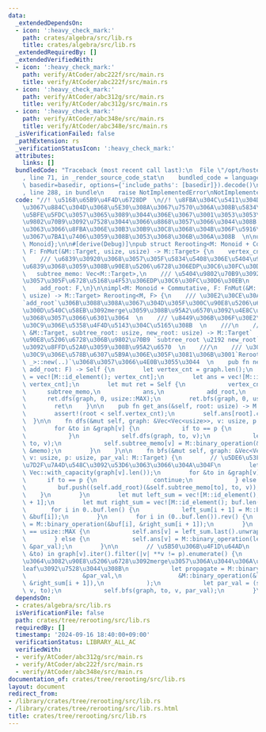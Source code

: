 ```yaml
---
data:
  _extendedDependsOn:
  - icon: ':heavy_check_mark:'
    path: crates/algebra/src/lib.rs
    title: crates/algebra/src/lib.rs
  _extendedRequiredBy: []
  _extendedVerifiedWith:
  - icon: ':heavy_check_mark:'
    path: verify/AtCoder/abc222f/src/main.rs
    title: verify/AtCoder/abc222f/src/main.rs
  - icon: ':heavy_check_mark:'
    path: verify/AtCoder/abc312g/src/main.rs
    title: verify/AtCoder/abc312g/src/main.rs
  - icon: ':heavy_check_mark:'
    path: verify/AtCoder/abc348e/src/main.rs
    title: verify/AtCoder/abc348e/src/main.rs
  _isVerificationFailed: false
  _pathExtension: rs
  _verificationStatusIcon: ':heavy_check_mark:'
  attributes:
    links: []
  bundledCode: "Traceback (most recent call last):\n  File \"/opt/hostedtoolcache/Python/3.10.15/x64/lib/python3.10/site-packages/onlinejudge_verify/documentation/build.py\"\
    , line 71, in _render_source_code_stat\n    bundled_code = language.bundle(stat.path,\
    \ basedir=basedir, options={'include_paths': [basedir]}).decode()\n  File \"/opt/hostedtoolcache/Python/3.10.15/x64/lib/python3.10/site-packages/onlinejudge_verify/languages/rust.py\"\
    , line 288, in bundle\n    raise NotImplementedError\nNotImplementedError\n"
  code: "//! \u5168\u65B9\u4F4D\u6728DP  \n//! \u8FBA\u304C\u5411\u304D\u3064\u304D\
    \u3067\u884C\u304D\u3068\u5E30\u308A\u3067\u7570\u306A\u308B\u5834\u5408\u306B\
    \u5BFE\u5FDC\u3057\u3065\u3089\u3044\u306E\u3067\u3001\u3053\u3053\u3067\u306F\
    \u9802\u70B9\u3092\u7528\u3044\u3066\u8868\u3057\u3066\u3044\u308B  \n//! \u5F93\
    \u3063\u3066\u8FBA\u306E\u30B3\u30B9\u30C8\u3068\u304B\u306F\u5916\u3067hashmap\u7B49\
    \u3067\u7BA1\u7406\u3059\u308B\u3053\u3068\u306B\u306A\u308B  \n\nuse algebra::{Commutative,\
    \ Monoid};\n\n#[derive(Debug)]\npub struct Rerooting<M: Monoid + Commutative,\
    \ F: FnMut(&M::Target, usize, usize) -> M::Target> {\n    vertex_cnt: usize,\n\
    \    /// \u6839\u30920\u3068\u3057\u305F\u5834\u5408\u306E\u5404\u9802\u70B9\u3092\
    \u6839\u3068\u3059\u308B\u90E8\u5206\u6728\u306EDP\u30C6\u30FC\u30D6\u30EB\n \
    \   subtree_memo: Vec<M::Target>,\n    /// \u5404\u9802\u70B9\u3092\u6839\u3068\
    \u3057\u305F\u6728\u5168\u4F53\u306EDP\u30C6\u30FC\u30D6\u30EB\n    ans: Vec<M::Target>,\n\
    \    add_root: F,\n}\n\nimpl<M: Monoid + Commutative, F: FnMut(&M::Target, usize,\
    \ usize) -> M::Target> Rerooting<M, F> {\n    /// \u30E2\u30CE\u30A4\u30C9`M`\u306F\
    `add_root`\u306B\u3088\u308A\u3067\u304D\u305F\u300C\u90E8\u5206\u6728+\u4E00\u8FBA\
    \u300D\u540C\u58EB\u3092merge\u3059\u308B\u95A2\u6570\u3092\u4E8C\u9805\u6F14\u7B97\
    \u3068\u3057\u3066\u6301\u3064  \n    /// \u8449\u306B\u306F\u30E2\u30CE\u30A4\
    \u30C9\u306E\u5358\u4F4D\u5143\u304C\u5165\u308B  \n    ///\n    /// `add_root(subtree:\
    \ &M::Target, subtree_root: usize, new_root: usize) -> M::Target`  \n    /// `add_root`\u306F\
    \u90E8\u5206\u6728\u306B\u9802\u70B9 `subtree_root \u2192 new_root` \u306E\u8FBA\
    \u3092\u8FFD\u52A0\u3059\u308B\u95A2\u6570  \n    ///\n    /// \u30E2\u30CE\u30A4\
    \u30C9\u306E\u578B\u6307\u5B9A\u306E\u305F\u3081\u306B\u3001`Rerooting::<Monoid,\
    \ _>::new(..)`\u3068\u3057\u3066\u4E0B\u3055\u3044  \n    pub fn new(graph: &Vec<Vec<usize>>,\
    \ add_root: F) -> Self {\n        let vertex_cnt = graph.len();\n        let subtree_memo\
    \ = vec![M::id_element(); vertex_cnt];\n        let ans = vec![M::id_element();\
    \ vertex_cnt];\n        let mut ret = Self {\n            vertex_cnt,\n      \
    \      subtree_memo,\n            ans,\n            add_root,\n        };\n  \
    \      ret.dfs(graph, 0, usize::MAX);\n        ret.bfs(graph, 0, usize::MAX, M::id_element());\n\
    \        ret\n    }\n\n    pub fn get_ans(&self, root: usize) -> M::Target {\n\
    \        assert!(root < self.vertex_cnt);\n        self.ans[root].clone()\n  \
    \  }\n\n    fn dfs(&mut self, graph: &Vec<Vec<usize>>, v: usize, p: usize) {\n\
    \        for &to in &graph[v] {\n            if to == p {\n                continue;\n\
    \            }\n            self.dfs(graph, to, v);\n            let memo = (self.add_root)(&self.subtree_memo[to],\
    \ to, v);\n            self.subtree_memo[v] = M::binary_operation(&self.subtree_memo[v],\
    \ &memo);\n        }\n    }\n\n    fn bfs(&mut self, graph: &Vec<Vec<usize>>,\
    \ v: usize, p: usize, par_val: M::Target) {\n        // \u5DE6\u53F3\u304B\u3089\
    \u7D2F\u7A4D\u548C\u3092\u53D6\u3063\u3066\u304A\u304F\n        let mut buf =\
    \ Vec::with_capacity(graph[v].len());\n        for &to in &graph[v] {\n      \
    \      if to == p {\n                continue;\n            } else {\n       \
    \         buf.push((self.add_root)(&self.subtree_memo[to], to, v));\n        \
    \    }\n        }\n        let mut left_sum = vec![M::id_element(); buf.len()\
    \ + 1];\n        let mut right_sum = vec![M::id_element(); buf.len() + 1];\n \
    \       for i in 0..buf.len() {\n            left_sum[i + 1] = M::binary_operation(&left_sum[i],\
    \ &buf[i]);\n        }\n        for i in (0..buf.len()).rev() {\n            right_sum[i]\
    \ = M::binary_operation(&buf[i], &right_sum[i + 1]);\n        }\n        if p\
    \ == usize::MAX {\n            self.ans[v] = left_sum.last().unwrap().clone();\n\
    \        } else {\n            self.ans[v] = M::binary_operation(left_sum.last().unwrap(),\
    \ &par_val);\n        }\n\n        // \u5B50\u306B\u4F1D\u64AD\n        for (i,\
    \ &to) in graph[v].iter().filter(|v| **v != p).enumerate() {\n            // \u4E00\
    \u3064\u3082\u90E8\u5206\u6728\u3092merge\u3057\u306A\u3044\u306A\u3089\u3001\
    leaf\u3092\u7528\u3044\u308B\n            let propagate = M::binary_operation(\n\
    \                &par_val,\n                &M::binary_operation(&left_sum[i],\
    \ &right_sum[i + 1]),\n            );\n            let par_val = (self.add_root)(&propagate,\
    \ v, to);\n            self.bfs(graph, to, v, par_val);\n        }\n    }\n}\n"
  dependsOn:
  - crates/algebra/src/lib.rs
  isVerificationFile: false
  path: crates/tree/rerooting/src/lib.rs
  requiredBy: []
  timestamp: '2024-09-16 18:40:00+09:00'
  verificationStatus: LIBRARY_ALL_AC
  verifiedWith:
  - verify/AtCoder/abc312g/src/main.rs
  - verify/AtCoder/abc222f/src/main.rs
  - verify/AtCoder/abc348e/src/main.rs
documentation_of: crates/tree/rerooting/src/lib.rs
layout: document
redirect_from:
- /library/crates/tree/rerooting/src/lib.rs
- /library/crates/tree/rerooting/src/lib.rs.html
title: crates/tree/rerooting/src/lib.rs
---
```

